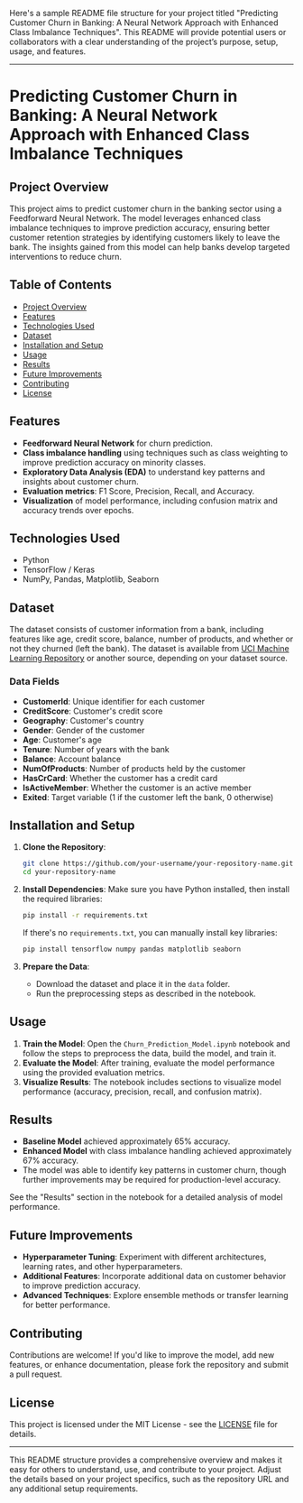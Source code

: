 Here's a sample README file structure for your project titled "Predicting Customer Churn in Banking: A Neural Network Approach with Enhanced Class Imbalance Techniques". This README will provide potential users or collaborators with a clear understanding of the project’s purpose, setup, usage, and features.

---

# Predicting Customer Churn in Banking: A Neural Network Approach with Enhanced Class Imbalance Techniques

## Project Overview
This project aims to predict customer churn in the banking sector using a Feedforward Neural Network. The model leverages enhanced class imbalance techniques to improve prediction accuracy, ensuring better customer retention strategies by identifying customers likely to leave the bank. The insights gained from this model can help banks develop targeted interventions to reduce churn.

## Table of Contents
- [Project Overview](#project-overview)
- [Features](#features)
- [Technologies Used](#technologies-used)
- [Dataset](#dataset)
- [Installation and Setup](#installation-and-setup)
- [Usage](#usage)
- [Results](#results)
- [Future Improvements](#future-improvements)
- [Contributing](#contributing)
- [License](#license)

## Features
- **Feedforward Neural Network** for churn prediction.
- **Class imbalance handling** using techniques such as class weighting to improve prediction accuracy on minority classes.
- **Exploratory Data Analysis (EDA)** to understand key patterns and insights about customer churn.
- **Evaluation metrics**: F1 Score, Precision, Recall, and Accuracy.
- **Visualization** of model performance, including confusion matrix and accuracy trends over epochs.

## Technologies Used
- Python
- TensorFlow / Keras
- NumPy, Pandas, Matplotlib, Seaborn

## Dataset
The dataset consists of customer information from a bank, including features like age, credit score, balance, number of products, and whether or not they churned (left the bank). 
The dataset is available from [UCI Machine Learning Repository](https://archive.ics.uci.edu/ml/index.php) or another source, depending on your dataset source.

### Data Fields
- **CustomerId**: Unique identifier for each customer
- **CreditScore**: Customer's credit score
- **Geography**: Customer's country
- **Gender**: Gender of the customer
- **Age**: Customer's age
- **Tenure**: Number of years with the bank
- **Balance**: Account balance
- **NumOfProducts**: Number of products held by the customer
- **HasCrCard**: Whether the customer has a credit card
- **IsActiveMember**: Whether the customer is an active member
- **Exited**: Target variable (1 if the customer left the bank, 0 otherwise)

## Installation and Setup
1. **Clone the Repository**:
   ```bash
   git clone https://github.com/your-username/your-repository-name.git
   cd your-repository-name
   ```

2. **Install Dependencies**:
   Make sure you have Python installed, then install the required libraries:
   ```bash
   pip install -r requirements.txt
   ```

   If there's no `requirements.txt`, you can manually install key libraries:
   ```bash
   pip install tensorflow numpy pandas matplotlib seaborn
   ```

3. **Prepare the Data**:
   - Download the dataset and place it in the `data` folder.
   - Run the preprocessing steps as described in the notebook.

## Usage
1. **Train the Model**: Open the `Churn_Prediction_Model.ipynb` notebook and follow the steps to preprocess the data, build the model, and train it.
2. **Evaluate the Model**: After training, evaluate the model performance using the provided evaluation metrics.
3. **Visualize Results**: The notebook includes sections to visualize model performance (accuracy, precision, recall, and confusion matrix).

## Results
- **Baseline Model** achieved approximately 65% accuracy.
- **Enhanced Model** with class imbalance handling achieved approximately 67% accuracy.
- The model was able to identify key patterns in customer churn, though further improvements may be required for production-level accuracy.

See the "Results" section in the notebook for a detailed analysis of model performance.

## Future Improvements
- **Hyperparameter Tuning**: Experiment with different architectures, learning rates, and other hyperparameters.
- **Additional Features**: Incorporate additional data on customer behavior to improve prediction accuracy.
- **Advanced Techniques**: Explore ensemble methods or transfer learning for better performance.

## Contributing
Contributions are welcome! If you'd like to improve the model, add new features, or enhance documentation, please fork the repository and submit a pull request.

## License
This project is licensed under the MIT License - see the [LICENSE](LICENSE) file for details.

---

This README structure provides a comprehensive overview and makes it easy for others to understand, use, and contribute to your project. Adjust the details based on your project specifics, such as the repository URL and any additional setup requirements.
